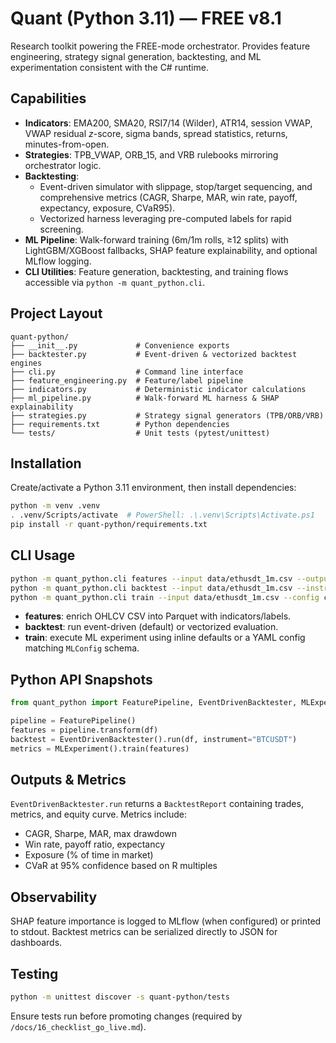 # Quant (Python 3.11) — FREE v8.1

Research toolkit powering the FREE-mode orchestrator. Provides feature engineering, strategy signal generation, backtesting, and ML experimentation consistent with the C# runtime.

## Capabilities

- **Indicators**: EMA200, SMA20, RSI7/14 (Wilder), ATR14, session VWAP, VWAP residual $z$-score, sigma bands, spread statistics, returns, minutes-from-open.
- **Strategies**: TPB_VWAP, ORB_15, and VRB rulebooks mirroring orchestrator logic.
- **Backtesting**:
	- Event-driven simulator with slippage, stop/target sequencing, and comprehensive metrics (CAGR, Sharpe, MAR, win rate, payoff, expectancy, exposure, CVaR95).
	- Vectorized harness leveraging pre-computed labels for rapid screening.
- **ML Pipeline**: Walk-forward training (6m/1m rolls, ≥12 splits) with LightGBM/XGBoost fallbacks, SHAP feature explainability, and optional MLflow logging.
- **CLI Utilities**: Feature generation, backtesting, and training flows accessible via `python -m quant_python.cli`.

## Project Layout

```text
quant-python/
├── __init__.py             # Convenience exports
├── backtester.py           # Event-driven & vectorized backtest engines
├── cli.py                  # Command line interface
├── feature_engineering.py  # Feature/label pipeline
├── indicators.py           # Deterministic indicator calculations
├── ml_pipeline.py          # Walk-forward ML harness & SHAP explainability
├── strategies.py           # Strategy signal generators (TPB/ORB/VRB)
├── requirements.txt        # Python dependencies
└── tests/                  # Unit tests (pytest/unittest)
```

## Installation

Create/activate a Python 3.11 environment, then install dependencies:

```bash
python -m venv .venv
. .venv/Scripts/activate  # PowerShell: .\.venv\Scripts\Activate.ps1
pip install -r quant-python/requirements.txt
```

## CLI Usage

```bash
python -m quant_python.cli features --input data/ethusdt_1m.csv --output artifacts/ethusdt_features.parquet
python -m quant_python.cli backtest --input data/ethusdt_1m.csv --instrument ETHUSDT --mode event
python -m quant_python.cli train --input data/ethusdt_1m.csv --config configs/quant_experiment.yaml
```

- **features**: enrich OHLCV CSV into Parquet with indicators/labels.
- **backtest**: run event-driven (default) or vectorized evaluation.
- **train**: execute ML experiment using inline defaults or a YAML config matching `MLConfig` schema.

## Python API Snapshots

```python
from quant_python import FeaturePipeline, EventDrivenBacktester, MLExperiment

pipeline = FeaturePipeline()
features = pipeline.transform(df)
backtest = EventDrivenBacktester().run(df, instrument="BTCUSDT")
metrics = MLExperiment().train(features)
```

## Outputs & Metrics

`EventDrivenBacktester.run` returns a `BacktestReport` containing trades, metrics, and equity curve. Metrics include:

- CAGR, Sharpe, MAR, max drawdown
- Win rate, payoff ratio, expectancy
- Exposure (% of time in market)
- CVaR at 95% confidence based on R multiples

## Observability

SHAP feature importance is logged to MLflow (when configured) or printed to stdout. Backtest metrics can be serialized directly to JSON for dashboards.

## Testing

```bash
python -m unittest discover -s quant-python/tests
```

Ensure tests run before promoting changes (required by `/docs/16_checklist_go_live.md`).
